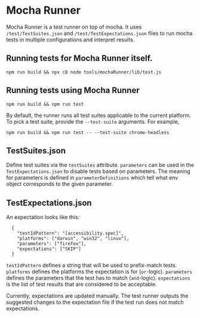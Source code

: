 # Mocha Runner

Mocha Runner is a test runner on top of mocha. It uses `/test/TestSuites.json` and `/test/TestExpectations.json` files to run mocha tests in multiple configurations and interpret results.

## Running tests for Mocha Runner itself.

```
npm run build && npx c8 node tools/mochaRunner/lib/test.js
```

## Running tests using Mocha Runner

```
npm run build && npm run test
```

By default, the runner runs all test suites applicable to the current platform.
To pick a test suite, provide the `--test-suite` arguments. For example,

```
npm run build && npm run test -- --test-suite chrome-headless
```

## TestSuites.json

Define test suites via the `testSuites` attribute. `parameters` can be used in the `TestExpectations.json` to disable tests
based on parameters. The meaning for parameters is defined in `parameterDefinitions` which tell what env object corresponds
to the given parameter.

## TestExpectations.json

An expectation looks like this:

```
  {
    "testIdPattern": "[accessibility.spec]",
    "platforms": ["darwin", "win32", "linux"],
    "parameters": ["firefox"],
    "expectations": ["SKIP"]
  }
```

`testIdPattern` defines a string that will be used to prefix-match tests. `platforms` defines the platforms the expectation is for (`or`-logic).
`parameters` defines the parameters that the test has to match (`and`-logic). `expectations` is the list of test results that are considered to be acceptable.

Currently, expectations are updated manually. The test runner outputs the suggested changes to the expectation file if the test run does not match
expectations.
